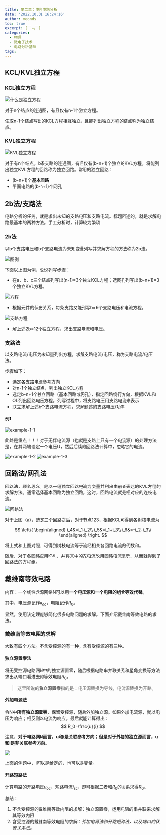 ```yaml
---
title: 第二章：电阻电路分析
date: '2022.10.31 16:24:16'
author: xeonds
toc: true
excerpt: (￣﹃￣)
categories:
  - 物理
  - 微电子技术
  - 电路分析基础
tags:
---
```

## KCL/KVL独立方程

### KCL独立方程

![什么是独立方程](img/20221017-151002.png)

对于n个结点的连通图，有且仅有n-1个独立方程。

任取n-1个结点写出的KCL方程相互独立，且能列出独立方程的结点称为独立结点。

### KVL独立方程

![KVL独立方程](img/20221017-151345.png)

对于有n个结点，b条支路的连通图，有且仅有(b-n+1)个独立的KVL方程。将能列出独立KVL方程的回路称为独立回路。常用的独立回路：

- (b-n+1)个**基本回路**
- 平面电路的(b-n+1)个网孔

## 2b法/支路法

电路分析的任务，就是求出未知的支路电压和支路电流。标题所述的，就是求解电路最基本的两种方法。手工分析时，计算较为繁琐

### 2b法

以b个支路电压和b个支路电流为未知变量列写并求解方程的方法称为2b法。

![图例](img/20221017-153446.png)

下面以上图为例，说说列写步骤：

- 在a、b、c三个结点列写出(n-1)=3个独立KCL方程；选网孔列写出(b-n+1)=3个独立KVL方程。

![方程](img/20221017-153501.png)

- 根据元件的伏安关系，每条支路又能列写b=6个支路电压和电流方程。

![支路方程](img/20221017-154221.png)

- 解上述2b=12个独立方程，求出支路电流和电压。

### 支路法

以支路电流/电压为未知量列出方程，求解支路电流/电压，称为支路电流/电压法。

步骤如下：

- 选定各支路电流参考方向
- 对n-1个独立结点，列出独立KCL方程
- 选定b-n+1个独立回路（基本回路或网孔），指定回路绕行方向，根据KVL和OL列出回路电压方程。列写过程中，将支路电压用支路电流来表示
- 联立求解上述b个支路电流方程，求解题述的支路电压/功率

#### 例1

![example-1-1](img/20221017-155409.png)

此处是重点！！！对于无伴电流源（也就是支路上只有一个电流源）的处理方法是，在其两端设定一个电压U，然后后续的回路法计算中，忽略它的电流。

![example-1-2](img/20221017-155430.png)
![example-1-3](img/20221017-155449.png)

## 回路法/网孔法

回路法，顾名思义，是以一组独立回路电流为变量并列出由前者表达的KVL方程的求解方法。通常选择基本回路为独立回路。这时，回路电流就是相对应的连枝电流。

![回路法](img/Pasted%20image%2020221031165219.png)

对于上图（a），选定三个回路之后，对于节点123，根据KCL可得到各树枝电流为

$$
\left\{
\begin{aligned}
i_4&=i_1-i_2\\
i_5&=i_1+i_3\\
i_6&=-i_2-i_3\\
\end{aligned}
\right.
$$

将上式和上图对照，可得到树枝电流等于流经相关各回路电流的代数和。

随后，对于各回路应用KVL，并将其中的支电流改用回路电流表示，从而就得到了回路法的方程组。

## 戴维南等效电路

内容：一个线性含源网络N可以用**一个电压源和一个电阻的组合等效代替**。

其中，电压源记作$u_{oc}$，电阻记作$R_0$。

显然，使用该定理能够简化很多电路问题的求解。下面介绍戴维南等效电路的求法。

### 戴维南等效电阻的求解

大致有四个方法。不含受控源的有一种，含有受控源的有三种。

#### 独立源置零法

将无受控源电路网N中的独立源置零，随后根据电路串并联关系和星角变换等方法求出从端口看进去的等效电阻$R_0$。

>这里所说的**独立源置零**指的是：电压源替换为导线，电流源替换为开路。 

#### 外加电源法

令N中**所有独立源置零**，保留受控源，随后外加独立源。如果外加电流源，就以电压为响应；相反则以电流为响应。最后就能计算得出：
$$
R_0=\frac{u}{i}
$$

注意，**对于电路网N而言，u和i是关联参考方向；但是对于外加的独立源而言，u和i是非关联参考方向**。

![](img/Pasted%20image%2020221116230306.png)

上面的例题中，i可以是给定的，也可以是变量。

#### 开路短路法

计算电路的开路电压$u_{oc}$，短路电流$i_{sc}$，即可根据二者和$R_0$的关系求得$R_0$。

总结：

1. 不含受控源的戴维南等效内阻的求解：独立源置零，运用电阻的串并联来求解其等效内阻
2. 含受控源的戴维南等效电阻的求解：**外加电源法和开路短路法，以及端口的伏安关系法*。*

